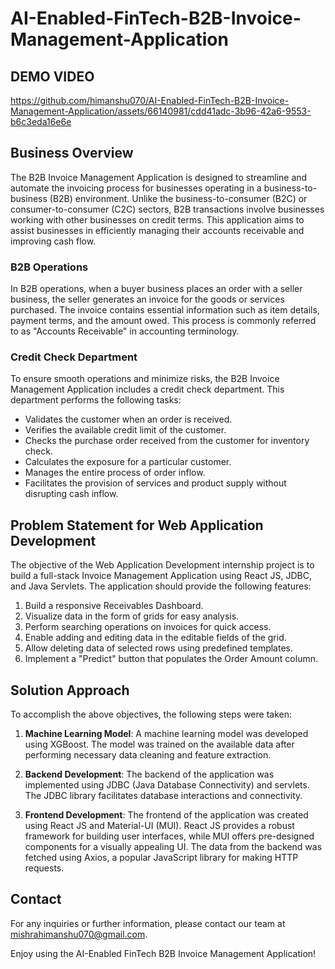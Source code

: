 # AI-Enabled-FinTech-B2B-Invoice-Management-Application

## DEMO VIDEO

https://github.com/himanshu070/AI-Enabled-FinTech-B2B-Invoice-Management-Application/assets/66140981/cdd41adc-3b96-42a6-9553-b6c3eda16e6e


## Business Overview

The B2B Invoice Management Application is designed to streamline and automate the invoicing process for businesses operating in a business-to-business (B2B) environment. Unlike the business-to-consumer (B2C) or consumer-to-consumer (C2C) sectors, B2B transactions involve businesses working with other businesses on credit terms. This application aims to assist businesses in efficiently managing their accounts receivable and improving cash flow.

### B2B Operations

In B2B operations, when a buyer business places an order with a seller business, the seller generates an invoice for the goods or services purchased. The invoice contains essential information such as item details, payment terms, and the amount owed. This process is commonly referred to as "Accounts Receivable" in accounting terminology.

### Credit Check Department

To ensure smooth operations and minimize risks, the B2B Invoice Management Application includes a credit check department. This department performs the following tasks:

- Validates the customer when an order is received.
- Verifies the available credit limit of the customer.
- Checks the purchase order received from the customer for inventory check.
- Calculates the exposure for a particular customer.
- Manages the entire process of order inflow.
- Facilitates the provision of services and product supply without disrupting cash inflow.

## Problem Statement for Web Application Development

The objective of the Web Application Development internship project is to build a full-stack Invoice Management Application using React JS, JDBC, and Java Servlets. The application should provide the following features:

1. Build a responsive Receivables Dashboard.
2. Visualize data in the form of grids for easy analysis.
3. Perform searching operations on invoices for quick access.
4. Enable adding and editing data in the editable fields of the grid.
5. Allow deleting data of selected rows using predefined templates.
6. Implement a "Predict" button that populates the Order Amount column.

## Solution Approach

To accomplish the above objectives, the following steps were taken:

1. **Machine Learning Model**: A machine learning model was developed using XGBoost. The model was trained on the available data after performing necessary data cleaning and feature extraction.

2. **Backend Development**: The backend of the application was implemented using JDBC (Java Database Connectivity) and servlets. The JDBC library facilitates database interactions and connectivity.

3. **Frontend Development**: The frontend of the application was created using React JS and Material-UI (MUI). React JS provides a robust framework for building user interfaces, while MUI offers pre-designed components for a visually appealing UI. The data from the backend was fetched using Axios, a popular JavaScript library for making HTTP requests.

## Contact 

For any inquiries or further information, please contact our team at mishrahimanshu070@gmail.com.

Enjoy using the AI-Enabled FinTech B2B Invoice Management Application!

